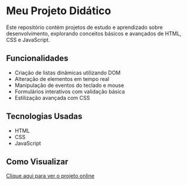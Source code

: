 # Meu Projeto Didático

Este repositório contém projetos de estudo e aprendizado sobre desenvolvimento, explorando conceitos básicos e avançados de HTML, CSS e JavaScript.

## Funcionalidades

- Criação de listas dinâmicas utilizando DOM
- Alteração de elementos em tempo real
- Manipulação de eventos do teclado e mouse
- Formulários interativos com validação básica
- Estilização avançada com CSS

## Tecnologias Usadas

- HTML
- CSS
- JavaScript

## Como Visualizar

[Clique aqui para ver o projeto online](https://GiulioArantes.github.io/meu-projeto-didatico/)
